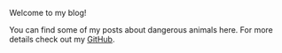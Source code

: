 Welcome to my blog!

You can find some of my posts about dangerous animals here.
For more details check out my [GitHub](github.com/766F6964).